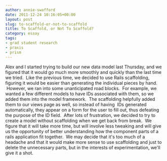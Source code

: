 ```yaml
---
author: annie-swafford
date: 2011-12-24 10:16:05+00:00
layout: post
slug: to-scaffold-or-not-to-scaffold
title: To Scaffold, or Not To Scaffold?
category: essay
tags:
- grad student research
- praxis
- prism
---
```


Alex and I started trying to build our new data model last Thursday, and we figured that it would go much more smoothly and quickly than the last time we tried.  Like the previous time, we decided to use Rails scaffolding, figuring it would be easier than generating the individual pieces by hand.  However, we ran into some unanticipated road blocks.  For example, we wanted a few different models to have IDs associated with them, so we added them into the model framework.  The scaffolding helpfully added them to our views page as well, so instead of having  IDs generated automatically, they appear on a form for the user to fill out, thus defeating the purpose of the ID field.  After lots of frustration, we decided to try to create a model without scaffolding when we get back from break.  We figure that it will take more time, but will involve less tweaking and will give us the opportunity of better understanding how the component parts of a rails application fit together.  We may decide that it's too much of a headache and that it would make more sense to use scaffolding and just to delete the unnecessary parts, but in the interests of experimentation, we'll give it a shot.
